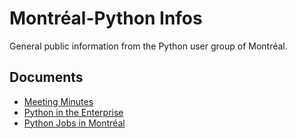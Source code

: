 # Montréal-Python Infos

General public information from the Python user group of Montréal.

## Documents 

- [Meeting Minutes](minutes/)
- [Python in the Enterprise](enterprise-and-python.md)
- [Python Jobs in Montréal](jobs.md)
